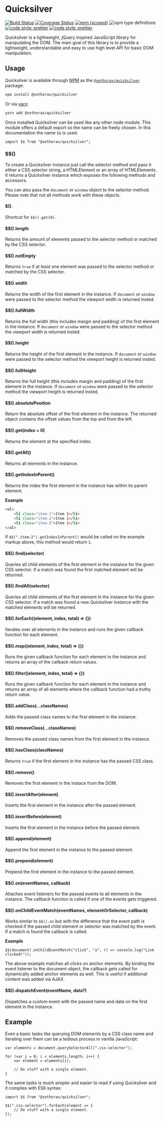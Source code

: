# Quicksilver

[![Build Status](https://travis-ci.org/Sethorax/quicksilver.svg?branch=master)](https://travis-ci.org/Sethorax/quicksilver)
[![Coverage Status](https://coveralls.io/repos/github/Sethorax/quicksilver/badge.svg?branch=master)](https://coveralls.io/github/Sethorax/quicksilver?branch=master)
[![npm (scoped)](https://img.shields.io/npm/v/@sethorax/quicksilver.svg)](https://www.npmjs.com/package/@sethorax/quicksilver)
![npm type definitions](https://img.shields.io/npm/types/@sethorax/quicksilver.svg)
[![code style: prettier](https://img.shields.io/badge/code_style-prettier-ff69b4.svg)](https://github.com/prettier/prettier)
[![code style: prettier](https://img.shields.io/badge/%20%20%F0%9F%93%A6%F0%9F%9A%80-semantic--release-e10079.svg)](https://github.com/semantic-release/semantic-release)



Quicksilver is a lightweight, jQuery inspired JavaScript library for manipulating the DOM. The main goal of this library is to provide a lightweight, understandable and easy to use high level API for basic DOM manipulation.

## Usage

Quicksilver is available through [NPM](http://npmjs.com) as the [`@sethorax/quicksilver`](https://www.npmjs.com/package/@sethorax/quicksilver) package:

```sh
npm install @sethorax/quicksilver
```

Or via [yarn](https://yarnpkg.com):

```sh
yarn add @sethorax/quicksilver
```

Once installed Quicksilver can be used like any other node module. This module offers a default export so the name can be freely chosen. In this documentation the name `$$` is used.

```JS
import $$ from "@sethorax/quicksilver";
```

### $$()

To create a Quicksilver instance just call the selector method and pass it either a CSS selector string, a HTMLElement or an array of HTMLElements. It returns a Quicksilver instance which exposes the following methods and accessors.

You can also pass the `document` or `window` object to the selector method. Please note that not all methods work with these objects.

#### $$().$

Shortcut for `$$().get(0)`.

#### $$().length

Returns the amount of elements passed to the selector method or matched by the CSS selector.

#### $$().notEmpty

Returns `true` if at least one element was passed to the selector method or matched by the CSS selector.

#### $$().width

Returns the width of the first element in the instance. If `document` or `window` were passed to the selector method the viewport width is returned insted.

#### $$().fullWidth

Returns the full width (this includes margin and padding) of the first element in the instance. If `document` or `window` were passed to the selector method the viewport width is returned insted.

#### $$().height

Returns the height of the first element in the instance. If `document` or `window` were passed to the selector method the viewport height is returned insted.

#### $$().fullHeight

Returns the full height (this includes margin and padding) of the first element in the instance. If `document` or `window` were passed to the selector method the viewport height is returned insted.

#### $$().absolutePosition

Return the absolute offset of the first element in the instance. The returned object contains the offset values from the top and from the left.

#### $$().get(index = 0)

Returns the element at the specified index.

#### $$().getAll()

Returns all elements in the instance.

#### $$().getIndexInParent()

Returns the index the first element in the instance has within its parent element.

**Example**

```HTML
<ul>
    <li class="item-1">Item 1</li>
    <li class="item-2">Item 1</li>
    <li class="item-3">Item 1</li>
</ul>
```

If `$$(".item-2").getIndexInParent()` would be called on the example markup above, this method would return `1`.

#### $$().find(selector)

Queries all child elements of the first element in the instance for the given CSS selector. If a match was found the first matched element will be returned.

#### $$().findAll(selector)

Queries all child elements of the first element in the instance for the given CSS selector. If a match was found a new Quicksilver instance with the matched elements will be returned.

#### $$().forEach((element, index, total) => {})

Iterates over all elements in the instance and runs the given callback function for each element.

#### $$().map((element, index, total) => {})

Runs the given callback function for each element in the instance and returns an array of the callback return values.

#### $$().filter((element, index, total) => {})

Runs the given callback function for each element in the instance and returns an array of all elements where the callback function had a truthy return value.

#### $$().addClass(...classNames)

Adds the passed class names to the first element in the instance.

#### $$().removeClass(...classNames)

Removes the passed class names from the first element in the instance.

#### $$().hasClass(classNames)

Returns `true` if the first element in the instance has the passed CSS class. 

#### $$().remove()

Removes the first element in the instace from the DOM.

#### $$().insertAfter(element)

Inserts the first element in the instance after the passed element.

#### $$().insertBefore(element)

Inserts the first element in the instance before the passed element.

#### $$().append(element)

Append the first element in the instance to the passed element.

#### $$().prepend(element)

Prepend the first element in the instance to the passed element.

#### $$().on(eventNames, callback)

Attaches event listeners for the passed events to all elements in the instance. The callback function is called if one of the events gets triggered.

#### $$().onChildEventMatch(eventNames, elementOrSelector, callback)

Works similar to `$$().on` but with the difference that the event path is checked if the passed child element or selector was matched by the event. If a match is found the callback is called.  

**Example**

```JS
$$(document).onChildEventMatch("click", "a", () => console.log("Link clicked!"));
```

The above example matches all clicks on anchor elements. By binding the event listener to the document object, the callback gets called for dynamically added anchor elements as well.
This is useful if additional content was added via AJAX. 

#### $$().dispatchEvent(eventName, data?)

Dispatches a custom event with the passed name and data on the first element in the instance.


## Example

Even a basic tasks like querying DOM elements by a CSS class name and iterating over them can be a tedious process in vanilla JavaScript:

```JS
var elements = document.querySelectorAll(".css-selector");

for (var i = 0; i < elements.length; i++) {
    var element = elements[i];

    // Do stuff with a single element.
}
```

The same tasks is much simpler and easier to read if using Quicksilver and it complies with ES6 syntax:

```JS
import $$ from "@sethorax/quicksilver";

$$(".css-selector").forEach(element => {
    // Do stuff with a single element.
});
```
